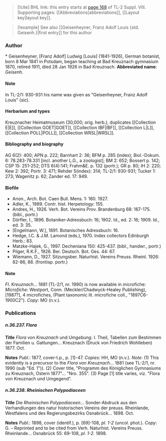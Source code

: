 > [!cite] BHL link: this entry starts at [page 168](https://www.biodiversitylibrary.org/page/33258646) of TL-2 Suppl. VIII.
> Supporting pages: [[Abbreviations|abbreviations]], [[Layout key|layout key]].

> [!example] See also [[Geisenheyner, Franz Adolf Louis {std. Geisenh.}|first entry]] for this author

### Author

\* Geisenheyner, \[Franz Adolf\] Ludwig \[Louis\] (1841-1926), German botanist, born 8 Mar 1841 in Potsdam, began teaching at Bad Kreuznach gymnasium 1870, retired 1911, died 28 Jan 1926 in Bad Kreuznach. 
**Abbreviated name**: *Geisenh.*

#### Note

In TL-2/1: 930-931 his name was given as "Geisenheyner, Franz Adolf Louis" (sic).

#### Herbarium and types

Kreuznacher Heimatmuseum (30,000; orig. herb.), duplicates [[Collection E|E]], [[Collection GOET|GOET]], [[Collection IBF|IBF]], [[Collection L|L]], [[Collection POLL|POLL]], [[Collection WRSL|WRSL]].

#### Bibliography and biography

AG 6(2): 400; APN p. 222; Barnhart 2: 36; BFM p. 285 (index); Biol.-Dokum. 6: 78.283-78.331 \[incl. another L.G., a zoologist\]; BM 2: 652; Bossert p. 142; CSP 15: 251-252; DTS 6(4):141; Frahm&E. p. 132 (portr.); GR p. 80; IH 2: 220; Kew 2: 392; Portr. 3: 471; Rehder 5(index): 314; TL-2/1: 930-931; Tucker 1: 273; Wagenitz p. 62; Zander ed. 17: 949.

#### Biofile

- Anon., Arch. Bot. Caen Bull. Mens. 1: 160. 1927.
- Adler, K., 1989. Contr. hist. Herpetology: 155.
- Andres, H., 1926. Verh. Bot. Vereins Prov. Brandenburg 68: 167-175. (bibl., portr.)
- Dörfler, I., 1896. Botaniker-Adressbuch: 16; 1902. Id., ed. 2: 16; 1909. Id., ed. 3: 35.
- \[Engelmann, W.\], 1891. Botanisches Adressbuch: 16.
- Hedge, I.C. & J.M. Lamond (eds.), 1970. Index collectors Edinburgh Herb.: 83.
- Matzke-Hajek, G., 1997. Decheniana 150: 425-437. (bibl., handwr., portr.)
- Pilger, R.K.F., 1926. Ber. Deutsch. Bot. Ges. 44: 67.
- Wiemann, D., 1927. Sitzungsber. Naturhist. Vereins Preuss. Rheinl. 1926: 82-86, 88. (frontisp. portr.)

#### Note

*Fl. Kreuznach*... 1881 (TL-2/1, nr. 1990) is now available in microfiche: *Microfiche*: Westport, Conn. (Meckler/Chadwyck-Healey Publishing), \[1987?\], 4 microfiches, (Plant taxonomic lit. microfiche coll., "1897C6-1900C2"). *Copy*: MO (n.v.).

### Publications

##### n.36.237. Flora

**Title**
*Flora* von *Kreuznach* und *Umgebung*. I. Theil, Tabellen zum Bestimmen der Familien u. Gattungen... Kreuznach (Druck von Friedrich Wohlleben) 1877. Oct.

**Notes**
*Publ*.: 1877, cover-t.p., p. \[1\]-47. *Copies*: HH, MO (n.v.).
*Note*: (1) This evidently is a precursor to the *Flora von Kreuznach*... 1881 (see TL-2/1, nr. 1990 (sub "Ed. 1")). (2) Cover title, "Programm des Königlichen Gymnasiums zu Kreuznach, Ostern 1877"... "Nro. 355". (3) Page \[1\] title varies, viz. "Flora von Kreuznach und Umgegend".

##### n.36.238. Rheinischen Polypodiaceen

**Title**
Die *Rheinischen Polypodiaceen*... Sonder-Abdruck aus den Verhandlungen des natur historischen Vereins der preuss. Rheinlande, Westfalens und des Regierungsbezirks Osnabrück... 1898. Oct.

**Notes**
*Publ*.: 1898, cover (identif.), p. \[69\]-108, *pl. 1-2* (uncol. phot.). *Copy*: G. – Reprinted and to be cited from Verh. Naturhist. Vereins Preuss. Rheinlande... Osnabrück 55: 69-108, *pl. 1-2.* 1898.

